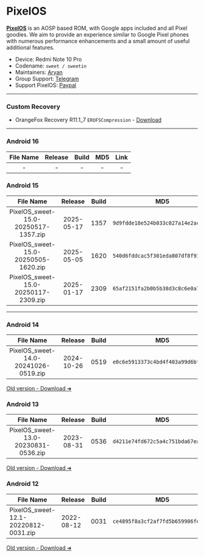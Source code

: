 
# PixelOS
[**PixelOS**](https://pixelos.net/download/sweet) is an AOSP based ROM, with Google apps
included and all Pixel goodies. We aim to provide
an experience similar to Google Pixel phones with
numerous performance enhancements and a small
amount of useful additional features.


- Device: Redmi Note 10 Pro
- Codename: ``sweet / sweetin``
- Maintainers: [Aryan](https://github.com/basamaryan)
- Group Support: [Telegram](https://t.me/Aryannn999)
- Support PixelOS: [Paypal](https://paypal.me/whyredfire)

---

### Custom Recovery
- OrangeFox Recovery R11.1_7 ``EROFSCompression`` - [Download](https://github.com/basamaryan/android_device_xiaomi_sweet-TWRP/releases/download/R11.1_7/OrangeFox-R11.1_7-Unofficial-sweet-EROFSCompression.zip)

---

### Android 16
| File Name | Release | Build | MD5 | Link |
| :-: | :-: | :-: | :-: | :-: |
| - | - | - | - | - |


### Android 15
| File Name | Release | Build | MD5 | Link |
| :-: | :-: | :-: |:-: | :-: |
| PixelOS_sweet-15.0-20250517-1357.zip | 2025-05-17 | 1357 | ``9d9fdde18e524b033c027a14e2ac7e94`` | [Download](https://sourceforge.net/projects/pixelos-releases/files/fifteen/sweet/PixelOS_sweet-15.0-20250517-1357.zip/download) |
| PixelOS_sweet-15.0-20250505-1620.zip | 2025-05-05 | 1620 | ``540d6fddcac5f301eda807df8f913b99`` | [Download](https://sourceforge.net/projects/pixelos-releases/files/fifteen/sweet/PixelOS_sweet-15.0-20250505-1620.zip/download) |
| PixelOS_sweet-15.0-20250117-2309.zip | 2025-01-17 | 2309 | ``65af2151fa2b0b5b38d3c8c6e0a7e2da`` | [Download](https://sourceforge.net/projects/pixelos-releases/files/fifteen/sweet/PixelOS_sweet-15.0-20250117-2309.zip/download) |

---

### Android 14
| File Name | Release | Build | MD5 | Link |
| :-: | :-: | :-: | :-: | :-: |
| PixelOS_sweet-14.0-20241026-0519.zip | 2024-10-26| 0519 | ``e0c6e5913373c4bd4f403a99d6bf539a`` | [Download](https://sourceforge.net/projects/pixelos-releases/files/fourteen/sweet/PixelOS_sweet-14.0-20241026-0519.zip/download) |

[Old version - Download ➜](https://sourceforge.net/projects/pixelos-releases/files/fourteen/sweet/)


### Android 13
| File Name | Release | Build | MD5 | Link |
| :-: | :-: | :-: | :-: | :-: |
| PixelOS_sweet-13.0-20230831-0536.zip| 2023-08-31 | 0536| ``d4211e74fd672c5a4c751bda67ea1ec6`` | [Download](https://sourceforge.net/projects/pixelos-releases/files/thirteen/sweet/PixelOS_sweet-13.0-20230831-0536.zip/download) |

[Old version - Download ➜](https://sourceforge.net/projects/pixelos-releases/files/thirteen/sweet/)


### Android 12
| File Name | Release | Build | MD5 | Link |
| --- | --- | --- | --- | --- |
| PixelOS_sweet-12.1-20220812-0031.zip | 2022-08-12 | 0031 | ``ce4895f8a3cf2af7fd5b659986fea5ce`` | [Download](https://sourceforge.net/projects/pixelos-releases/files/twelve/sweet/PixelOS_sweet-12.1-20220812-0031.zip/download) |


[Old version - Download ➜](https://sourceforge.net/projects/pixelos-releases/files/twelve/sweet/)

